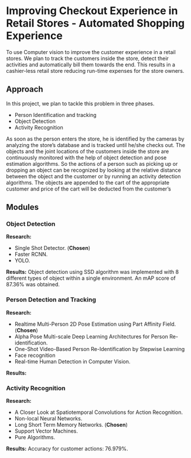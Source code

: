 
  
# Improving Checkout Experience in Retail Stores - Automated Shopping Experience

To use Computer vision to improve the customer experience in a retail stores. We plan to track the customers inside the store, detect their activities and automatically bill them towards the end. This results in a cashier-less retail store reducing run-time expenses for the store owners.

## Approach
In this project, we plan to tackle this problem in three phases.
- Person Identification and tracking
- Object Detection
- Activity Recognition

As soon as the person enters the store, he is identified by the cameras by analyzing the store’s database and is tracked until he/she checks out. The objects and the joint locations of the customers inside the store are
continuously monitored with the help of object detection and pose estimation algorithms. So the actions of a person such as picking up or dropping an object can be recognized by looking at the relative distance between the object and the customer or by running an activity detection algorithms. The objects are appended to the cart of the appropriate customer and price of the cart will be deducted from the customer’s

##  Modules
### Object Detection
**Research:** 
- Single Shot Detector. (**Chosen**)
- Faster RCNN.
- YOLO.

**Results:** Object detection using SSD algorithm was implemented with 8 different types of object within a single environment. An mAP score of 87.36% was obtained.

### Person Detection and Tracking
**Research:** 
- Realtime Multi-Person 2D Pose Estimation using Part Affinity Field. (**Chosen**)
- Alpha Pose Multi-scale Deep Learning Architectures for Person Re-identification.
- One-Shot Video-Based Person Re-Identification by Stepwise Learning
- Face recognition
- Real-time Human Detection in Computer Vision.

**Results:** 

###  Activity Recognition
**Research:** 
- A Closer Look at Spatiotemporal Convolutions for Action Recognition.
- Non-local Neural Networks.
- Long Short Term Memory Networks. (**Chosen**)
- Support Vector Machines.
- Pure Algorithms.

**Results:** Accuracy for customer actions: 76.979%.


